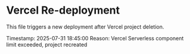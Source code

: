 # Vercel Re-deployment

This file triggers a new deployment after Vercel project deletion.

Timestamp: 2025-07-31 18:45:00
Reason: Vercel Serverless component limit exceeded, project recreated